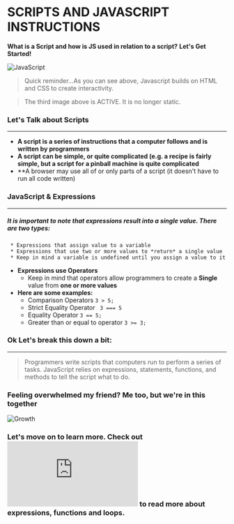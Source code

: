 # SCRIPTS AND JAVASCRIPT INSTRUCTIONS
**What is a Script and how is JS used in relation to a script?** **Let's Get Started!**

![JavaScript](https://media.giphy.com/media/fuJPZBIIqzbt1kAYVc/giphy.gif)

> Quick reminder...As you can see above, Javascript builds on HTML and CSS to create interactivity. 

> The third image above is ACTIVE. It is no longer static.

### Let's Talk about Scripts
--------------------------

*  **A script is a series of instructions that a computer follows and is written by programmers**
*  **A script can be simple, or quite complicated (e.g. a recipe is fairly simple, but a script for a pinball machine is quite complicated**
*  **A browser may use all of or only parts of a script (it doesn't have to run all code written)


### JavaScript & Expressions
----------------------------
##### It is important to note that expressions result into a single value. There are two types:
     * Expressions that assign value to a variable
     * Expressions that use two or more values to *return* a single value
     * Keep in mind a variable is undefined until you assign a value to it
* **Expressions use Operators**
    * Keep in mind that operators allow programmers to create a **Single** value from **one or more values**
* **Here are some examples:**
    * Comparison Operators ``` 3 > 5; ```
    * Strict Equality Operator ``` 3 === 5```
    * Equality Operator ``` 3 == 5; ```
    * Greater than or equal to operator ``` 3 >= 3; ```

### Ok Let's break this down a bit:
------------------------
> Programmers write scripts that computers run to perform a series of tasks.
> JavaScript relies on expressions, statements, functions, and methods to tell the script what to do.

### Feeling overwhelmed my friend? Me too, but we're in this together

![Growth](https://media.giphy.com/media/24FVIYV226vScTh3Sn/giphy.gif)

### Let's move on to learn more. Check out ![operators](https://rivad2.github.io/reading-notes/opsandloops.html) to read more about expressions, functions and loops.